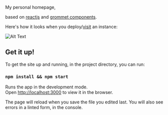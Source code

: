 

My personal homepage, 

based on [reactjs](https://github.com/facebook/create-react-app) and [grommet components](https://v2.grommet.io).


Here's how it looks when you deploy/[visit](https://stateful.art) an instance:

![Alt Text](https://media.giphy.com/media/fvXDuneA6vpzw9tjYt/giphy.gif)

## Get it up!

To get the site up and running, in the project directory, you can run:

### `npm install && npm start`

Runs the app in the development mode.\
Open [http://localhost:3000](http://localhost:3000) to view it in the browser.

The page will reload when you save the file you edited last.
You will also see errors in a linted form, in the console.
